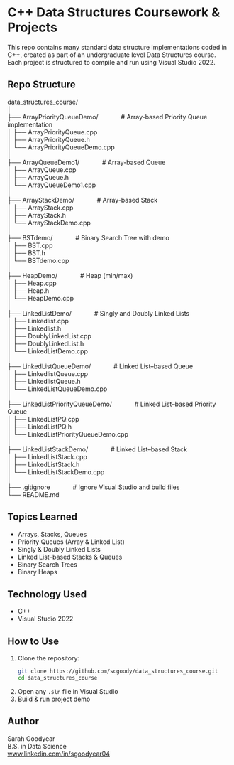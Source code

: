# C++ Data Structures Coursework & Projects
This repo contains many standard data structure implementations coded in C++, created as part of an undergraduate level Data Structures course. Each project is structured to compile and run using Visual Studio 2022.

## Repo Structure
data_structures_course/  
│  
├── ArrayPriorityQueueDemo/ &nbsp;&nbsp;&nbsp;&nbsp;&nbsp;&nbsp;&nbsp;&nbsp;&nbsp;&nbsp;&nbsp;&nbsp;# Array-based Priority Queue implementation  
│ ├── ArrayPriorityQueue.cpp  
│ ├── ArrayPriorityQueue.h  
│ └── ArrayPriorityQueueDemo.cpp  
│  
├── ArrayQueueDemo1/ &nbsp;&nbsp;&nbsp;&nbsp;&nbsp;&nbsp;&nbsp;&nbsp;&nbsp;&nbsp;&nbsp;&nbsp;# Array-based Queue  
│ ├── ArrayQueue.cpp  
│ ├── ArrayQueue.h  
│ └── ArrayQueueDemo1.cpp  
│  
├── ArrayStackDemo/ &nbsp;&nbsp;&nbsp;&nbsp;&nbsp;&nbsp;&nbsp;&nbsp;&nbsp;&nbsp;&nbsp;&nbsp;# Array-based Stack  
│ ├── ArrayStack.cpp  
│ ├── ArrayStack.h  
│ └── ArrayStackDemo.cpp  
│  
├── BSTdemo/ &nbsp;&nbsp;&nbsp;&nbsp;&nbsp;&nbsp;&nbsp;&nbsp;&nbsp;&nbsp;&nbsp;&nbsp;# Binary Search Tree with demo  
│ ├── BST.cpp  
│ ├── BST.h  
│ └── BSTdemo.cpp  
│  
├── HeapDemo/ &nbsp;&nbsp;&nbsp;&nbsp;&nbsp;&nbsp;&nbsp;&nbsp;&nbsp;&nbsp;&nbsp;&nbsp;# Heap (min/max)  
│ ├── Heap.cpp  
│ ├── Heap.h  
│ └── HeapDemo.cpp  
│  
├── LinkedListDemo/ &nbsp;&nbsp;&nbsp;&nbsp;&nbsp;&nbsp;&nbsp;&nbsp;&nbsp;&nbsp;&nbsp;&nbsp;# Singly and Doubly Linked Lists  
│ ├── Linkedlist.cpp  
│ ├── Linkedlist.h  
│ ├── DoublyLinkedList.cpp  
│ ├── DoublyLinkedList.h  
│ └── LinkedListDemo.cpp  
│  
├── LinkedListQueueDemo/ &nbsp;&nbsp;&nbsp;&nbsp;&nbsp;&nbsp;&nbsp;&nbsp;&nbsp;&nbsp;&nbsp;&nbsp;# Linked List–based Queue  
│ ├── LinkedlistQueue.cpp  
│ ├── LinkedlistQueue.h  
│ └── LinkedListQueueDemo.cpp  
│  
├── LinkedListPriorityQueueDemo/ &nbsp;&nbsp;&nbsp;&nbsp;&nbsp;&nbsp;&nbsp;&nbsp;&nbsp;&nbsp;&nbsp;&nbsp;# Linked List–based Priority Queue  
│ ├── LinkedListPQ.cpp  
│ ├── LinkedListPQ.h  
│ └── LinkedListPriorityQueueDemo.cpp  
│  
├── LinkedListStackDemo/ &nbsp;&nbsp;&nbsp;&nbsp;&nbsp;&nbsp;&nbsp;&nbsp;&nbsp;&nbsp;&nbsp;&nbsp;# Linked List–based Stack  
│ ├── LinkedListStack.cpp  
│ ├── LinkedListStack.h  
│ └── LinkedListStackDemo.cpp  
│  
├── .gitignore &nbsp;&nbsp;&nbsp;&nbsp;&nbsp;&nbsp;&nbsp;&nbsp;&nbsp;&nbsp;&nbsp;&nbsp;# Ignore Visual Studio and build files  
└── README.md  

## Topics Learned
- Arrays, Stacks, Queues
- Priority Queues (Array & Linked List)
- Singly & Doubly Linked Lists
- Linked List–based Stacks & Queues
- Binary Search Trees
- Binary Heaps

## Technology Used
- C++
- Visual Studio 2022

## How to Use
1. Clone the repository:
   ```bash
   git clone https://github.com/scgoody/data_structures_course.git
   cd data_structures_course
2. Open any `.sln` file in Visual Studio
3. Build & run project demo

## Author
Sarah Goodyear  
B.S. in Data Science  
www.linkedin.com/in/sgoodyear04  
